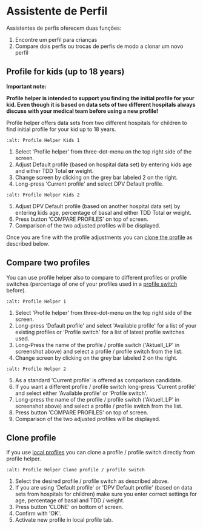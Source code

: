# Assistente de Perfil

Assistentes de perfis oferecem duas funções:

1. Encontre um perfil para crianças
2. Compare dois perfis ou trocas de perfis de modo a clonar um novo perfil

## Profile for kids (up to 18 years)

**Important note:**

**Profile helper is intended to support you finding the initial profile for your kid. Even though it is based on data sets of two different hospitals always discuss with your medical team before using a new profile!**

Profile helper offers data sets from two different hospitals for children to find initial profile for your kid up to 18 years.

```{image} ../images/ProfileHelperKids1.png
:alt: Profile Helper Kids 1
```

1. Select 'Profile helper' from three-dot-menu on the top right side of the screen.
2. Adjust Default profile (based on hospital data set) by entering kids age and either TDD Total **or** weight.
3. Change screen by clicking on the grey bar labeled 2 on the right.
4. Long-press 'Current profile' and select DPV Default profile.

```{image} ../images/ProfileHelperKids2.png
:alt: Profile Helper Kids 2
```

5. Adjust DPV Default profile (based on another hospital data set) by entering kids age, percentage of basal and either TDD Total **or** weight.
6. Press button 'COMPARE PROFILES' on top of screen.
7. Comparison of the two adjusted profiles will be displayed.

Once you are fine with the profile adjustments you can [clone the profile](../Configuration/profilehelper.md#clone-profile) as described below.

## Compare two profiles

You can use profile helper also to compare to different profiles or profile switches (percentage of one of your profiles used in a [profile switch](../Usage/Profiles.md) before).

```{image} ../images/ProfileHelper1.png
:alt: Profile Helper 1
```

1. Select 'Profile helper' from three-dot-menu on the top right side of the screen.
2. Long-press 'Default profile' and select 'Available profile' for a list of your existing profiles or 'Profile switch' for a list of latest profile switches used.
3. Long-Press the name of the profile / profile switch ('Aktuell_LP' in screenshot above) and select a profile / profile switch from the list.
4. Change screen by clicking on the grey bar labeled 2 on the right.

```{image} ../images/ProfileHelper2.png
:alt: Profile Helper 2
```

5. As a standard 'Current profile' is offered as comparison candidate.
6. If you want a different profile / profile switch long-press 'Current profile' and select either 'Available profile' or 'Profile switch'.
7. Long-press the name of the profile / profile switch ('Aktuell_LP' in screenshot above) and select a profile / profile switch from the list.
8. Press button 'COMPARE PROFILES' on top of screen.
9. Comparison of the two adjusted profiles will be displayed.

## Clone profile

If you use [local profiles](../Configuration/Config-Builder.md#local-profile) you can clone a profile / profile switch directly from profile helper.

```{image} ../images/ProfileHelperClone.png
:alt: Profile Helper Clone profile / profile switch
```

1. Select the desired profile / profile switch as described above.
2. If you are using 'Default profile' or 'DPV Default profile' (based on data sets from hospitals for children) make sure you enter correct settings for age, percentage of basal and TDD / weight.
3. Press button 'CLONE' on bottom of screen.
4. Confirm with 'OK'.
5. Activate new profile in local profile tab.
